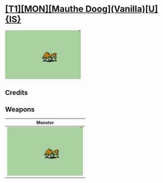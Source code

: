 # [\[T1\]\[MON\]\[Mauthe Doog\]\(Vanilla\)\[U\]{IS}](../%5BT1%5D%5BMON%5D%5BMauthe%20Doog%5D(Vanilla)%5BU%5D%7BIS%7D)

<img src="./8.%20Monster/Monster_000.png" alt="[T1][MON][Mauthe Doog](Vanilla)[U]{IS} standing" />

## Credits



## Weapons


|Monster |
|  :---: |
| <img alt="Monster animation" src="./8.%20Monster/Monster.gif" /> |
